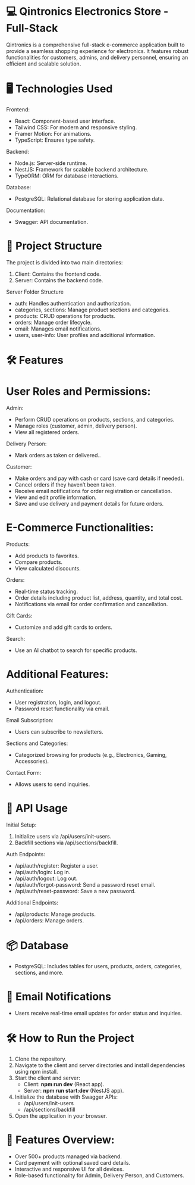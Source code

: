 # 💻 Qintronics Electronics Store - Full-Stack

Qintronics is a comprehensive full-stack e-commerce application built to provide a seamless shopping experience for electronics. It features robust functionalities for customers, admins, and delivery personnel, ensuring an efficient and scalable solution.

# 🖥️ Technologies Used

Frontend:

- React: Component-based user interface.
- Tailwind CSS: For modern and responsive styling.
- Framer Motion: For animations.
- TypeScript: Ensures type safety.

Backend:

- Node.js: Server-side runtime.
- NestJS: Framework for scalable backend architecture.
- TypeORM: ORM for database interactions.

Database:

- PostgreSQL: Relational database for storing application data.

Documentation:

- Swagger: API documentation.

# 📂 Project Structure

The project is divided into two main directories:

1. Client: Contains the frontend code.
2. Server: Contains the backend code.

Server Folder Structure

- auth: Handles authentication and authorization.
- categories, sections: Manage product sections and categories.
- products: CRUD operations for products.
- orders: Manage order lifecycle.
- email: Manages email notifications.
- users, user-info: User profiles and additional information.

# 🛠️ Features

# User Roles and Permissions:

Admin:

- Perform CRUD operations on products, sections, and categories.
- Manage roles (customer, admin, delivery person).
- View all registered orders.

Delivery Person:

- Mark orders as taken or delivered..

Customer:

- Make orders and pay with cash or card (save card details if needed).
- Cancel orders if they haven’t been taken.
- Receive email notifications for order registration or cancellation.
- View and edit profile information.
- Save and use delivery and payment details for future orders.

# E-Commerce Functionalities:

Products:

- Add products to favorites.
- Compare products.
- View calculated discounts.

Orders:

- Real-time status tracking.
- Order details including product list, address, quantity, and total cost.
- Notifications via email for order confirmation and cancellation.

Gift Cards:

- Customize and add gift cards to orders.

Search:

- Use an AI chatbot to search for specific products.

# Additional Features:

Authentication:

- User registration, login, and logout.
- Password reset functionality via email.

Email Subscription:

- Users can subscribe to newsletters.

Sections and Categories:

- Categorized browsing for products (e.g., Electronics, Gaming, Accessories).

Contact Form:

- Allows users to send inquiries.

# 📜 API Usage

Initial Setup:

1. Initialize users via /api/users/init-users.
2. Backfill sections via /api/sections/backfill.

Auth Endpoints:

- /api/auth/register: Register a user.
- /api/auth/login: Log in.
- /api/auth/logout: Log out.
- /api/auth/forgot-password: Send a password reset email.
- /api/auth/reset-password: Save a new password.

Additional Endpoints:

- /api/products: Manage products.
- /api/orders: Manage orders.

# 📦 Database

- PostgreSQL: Includes tables for users, products, orders, categories, sections, and more.

# 📧 Email Notifications

- Users receive real-time email updates for order status and inquiries.

# 🛠️ How to Run the Project

1. Clone the repository.
2. Navigate to the client and server directories and install dependencies using npm install.
3. Start the client and server:
   - Client: **npm run dev** (React app).
   - Server: **npm run start:dev** (NestJS app).
4. Initialize the database with Swagger APIs:
   - /api/users/init-users
   - /api/sections/backfill
5. Open the application in your browser.

# 🌟 Features Overview:

- Over 500+ products managed via backend.
- Card payment with optional saved card details.
- Interactive and responsive UI for all devices.
- Role-based functionality for Admin, Delivery Person, and Customers.
